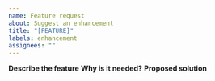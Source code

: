 ```yaml
---
name: Feature request
about: Suggest an enhancement
title: "[FEATURE]"
labels: enhancement
assignees: ""
---
```

**Describe the feature**
**Why is it needed?**
**Proposed solution**
